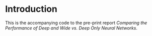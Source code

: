 # Introduction
This is the accompanying code to the pre-print report _Comparing the Performance of Deep and Wide vs. Deep Only Neural Networks_.